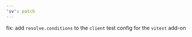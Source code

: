 ```yaml
---
'sv': patch
---
```


fix: add `resolve.conditions` to the `client` test config for the `vitest` add-on
